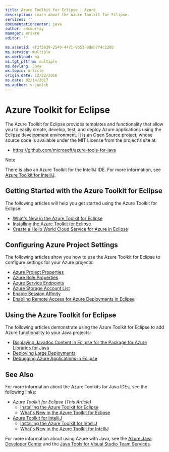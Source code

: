 ```yaml
---
title: Azure Toolkit for Eclipse | Azure
description: Learn about the Azure Toolkit for Eclipse.
services: ''
documentationcenter: java
author: rmcmurray
manager: erikre
editor: ''

ms.assetid: ef2f3839-2549-4471-9b53-0deb7f4c128b
ms.service: multiple
ms.workload: na
ms.tgt_pltfrm: multiple
ms.devlang: Java
ms.topic: article
origin.date: 12/22/2016
ms.date: 02/14/2017
ms.author: v-junlch
---
```


<!-- Legacy MSDN URL = https://msdn.microsoft.com/zh-cn/library/azure/hh694271.aspx -->

# Azure Toolkit for Eclipse
The Azure Toolkit for Eclipse provides templates and functionality that allow you to easily create, develop, test, and deploy Azure applications using the Eclipse development environment. It is an Open Source project, whose source code is available under the MIT License from the project's site at:

- <https://github.com/microsoft/azure-tools-for-java>

> [!NOTE]
> There is also an Azure Toolkit for the IntelliJ IDE. For more information, see [Azure Toolkit for IntelliJ].
> 
> 

## Getting Started with the Azure Toolkit for Eclipse
The following articles will help you get started using the Azure Toolkit for Eclipse:

- [What's New in the Azure Toolkit for Eclipse]
- [Installing the Azure Toolkit for Eclipse]
- [Create a Hello World Cloud Service for Azure in Eclipse]

## Configuring Azure Project Settings
The following articles show you how to use the Azure Toolkit for Eclipse to configure settings for your Azure projects:

- [Azure Project Properties]
- [Azure Role Properties]
- [Azure Service Endpoints]
- [Azure Storage Account List]
- [Enable Session Affinity]
- [Enabling Remote Access for Azure Deployments in Eclipse]

## Using the Azure Toolkit for Eclipse
The following articles demonstrate using the Azure Toolkit for Eclipse to add Azure functionality to your Java projects:

- [Displaying Javadoc Content in Eclipse for the Package for Azure Libraries for Java]
- [Deploying Large Deployments]
- [Debugging Azure Applications in Eclipse]

## See Also
For more information about the Azure Toolkits for Java IDEs, see the following links:

- *Azure Toolkit for Eclipse (This Article)*
  - [Installing the Azure Toolkit for Eclipse]
  - [What's New in the Azure Toolkit for Eclipse]
- [Azure Toolkit for IntelliJ]
  - [Installing the Azure Toolkit for IntelliJ]
  - [What's New in the Azure Toolkit for IntelliJ]

For more information about using Azure with Java, see the [Azure Java Developer Center] and the [Java Tools for Visual Studio Team Services].

<!-- URL List -->

[Azure Toolkit for Eclipse]:./azure-toolkit-for-eclipse.md
[Azure Toolkit for IntelliJ]:./azure-toolkit-for-intellij.md
[Installing the Azure Toolkit for Eclipse]:./azure-toolkit-for-eclipse-installation.md
[Installing the Azure Toolkit for IntelliJ]:./azure-toolkit-for-intellij-installation.md
[What's New in the Azure Toolkit for Eclipse]:./azure-toolkit-for-eclipse-whats-new.md
[What's New in the Azure Toolkit for IntelliJ]:./azure-toolkit-for-intellij-whats-new.md

[Azure Java Developer Center]: https://azure.microsoft.com/develop/java/
[Java Tools for Visual Studio Team Services]: https://java.visualstudio.com/

[Azure Project Properties]:./azure-toolkit-for-eclipse-azure-project-properties.md
[Azure Role Properties]:./azure-toolkit-for-eclipse-azure-role-properties.md
[Azure Service Endpoints]:./azure-toolkit-for-eclipse-azure-service-endpoints.md
[Azure Storage Account List]:./azure-toolkit-for-eclipse-azure-storage-account-list.md
[Create a Hello World Cloud Service for Azure in Eclipse]:./azure-toolkit-for-eclipse-creating-a-hello-world-application.md
[Debugging Azure Applications in Eclipse]:./azure-toolkit-for-eclipse-debugging-azure-applications.md
[Deploying Large Deployments]:./azure-toolkit-for-eclipse-deploying-large-deployments.md
[Displaying Javadoc Content in Eclipse for the Package for Azure Libraries for Java]:./azure-toolkit-for-eclipse-displaying-javadoc-content-for-azure-libraries.md
[Enabling Remote Access for Azure Deployments in Eclipse]:./azure-toolkit-for-eclipse-enabling-remote-access-for-azure-deployments.md
[Enable Session Affinity]:./azure-toolkit-for-eclipse-enable-session-affinity.md
[How to Authenticate Web Users with Azure Access Control Service Using Eclipse]:./active-directory/active-directory-java-authenticate-users-access-control-eclipse.md

<!-- [How to Maintain Session Data with Session Affinity]: /develop/java/ -->
<!-- [How to Use Co-located Caching]: http://go.microsoft.com/fwlink/?LinkID=699542 -->
<!-- [How to Use Dedicated Caching]: http://go.microsoft.com/fwlink/?LinkID=699543 -->
<!-- [How to Use JMS with AMQP 1.0 in Azure with Eclipse]: http://go.microsoft.com/fwlink/?LinkID=699544 -->
<!-- [How to Use SSL Offloading]: http://go.microsoft.com/fwlink/?LinkID=699545 -->
<!-- [SSL Offloading]: http://go.microsoft.com/fwlink/?LinkID=699549 -->
<!-- [Using the Azure Service Runtime Library in JSP]: http://go.microsoft.com/fwlink/?LinkID=699551 -->